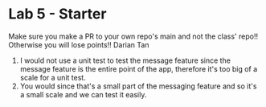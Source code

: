 # Lab 5 - Starter
Make sure you make a PR to your own repo's main and not the class' repo!! Otherwise you will lose points!!
Darian Tan


1. I would not use a unit test to test the message feature since the message feature is the entire point of the app, therefore it's too big of a scale for a unit test.
2. You would since that's a small part of the messaging feature and so it's a small scale and we can test it easily.
